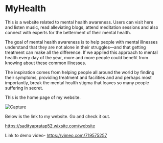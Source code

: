 # MyHealth
This is a website related to mental health awareness. Users can visit here and listen music, read alleviating blogs, attend meditation sessions and also connect with experts for the betterment of their mental health.

The goal of mental health awareness is to help people with mental illnesses understand that they are not alone in their struggles—and that getting treatment can make all the difference. If we applied this approach to mental health every day of the year, more and more people could benefit from knowing about these common illnesses.

The inspiration comes from helping people all around the world by finding their symptoms, providing treatment and facilities and and perhaps most importantly, break the mental health stigma that leaves so many people suffering in secret.

This is the home page of my website.

![Capture](https://user-images.githubusercontent.com/78898449/169700384-d9e74332-7674-4c47-a88d-33c1c857a1d2.PNG)

Below is the link to my website. Go and check it out.

https://sadityapratap52.wixsite.com/website

Link to demo video-
https://vimeo.com/719575257
